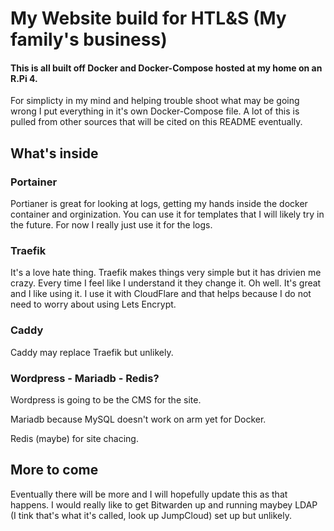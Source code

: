 # My Website build for HTL&S (My family's business)

#### This is all built off Docker and Docker-Compose hosted at my home on an R.Pi 4.

For simplicty in my mind and helping trouble shoot what may be going wrong I put everything in it's own Docker-Compose file. A lot of this is pulled from other sources that will be cited on this README eventually.

## What's inside

### Portainer
Portianer is great for looking at logs, getting my hands inside the docker container and orginization. You can use it for templates that I will likely try in the future. For now I really just use it for the logs.

### Traefik
It's a love hate thing. Traefik makes things very simple but it has drivien me crazy. Every time I feel like I understand it they change it. Oh well. It's great and I like using it. I use it with CloudFlare and that helps because I do not need to worry about using Lets Encrypt.

### Caddy
Caddy may replace Traefik but unlikely.

### Wordpress - Mariadb - Redis?

Wordpress is going to be the CMS for the site.

Mariadb because MySQL doesn't work on arm yet for Docker.

Redis (maybe) for site chacing.

## More to come

Eventually there will be more and I will hopefully update this as that happens. I would really like to get Bitwarden up and running maybey LDAP (I tink that's what it's called, look up JumpCloud) set up but unlikely.
